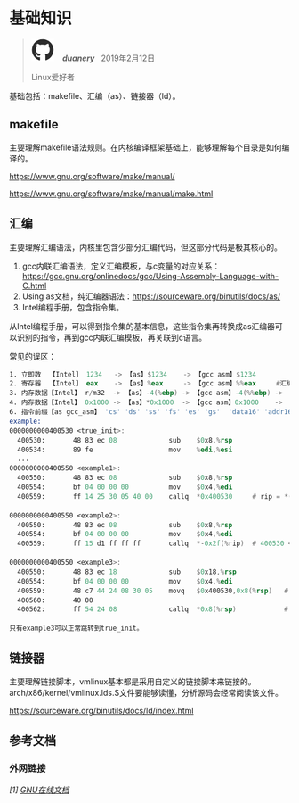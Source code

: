 # 基础知识

> [![40](https://github.com/duanery/picture/blob/master/github/github_black_40px.png)](https://duanery.github.io)
> &nbsp;&nbsp;
> ***duanery*** &nbsp;
> 2019年2月12日
> 
> Linux爱好者

基础包括：makefile、汇编（as）、链接器（ld）。

## makefile

主要理解makefile语法规则。在内核编译框架基础上，能够理解每个目录是如何编译的。

https://www.gnu.org/software/make/manual/

https://www.gnu.org/software/make/manual/make.html

## 汇编
主要理解汇编语法，内核里包含少部分汇编代码，但这部分代码是极其核心的。

1. gcc内联汇编语法，定义汇编模板，与c变量的对应关系：https://gcc.gnu.org/onlinedocs/gcc/Using-Assembly-Language-with-C.html
2. Using as文档，纯汇编器语法：https://sourceware.org/binutils/docs/as/
3. Intel编程手册，包含指令集。

从Intel编程手册，可以得到指令集的基本信息，这些指令集再转换成as汇编器可以识别的指令，再到gcc内联汇编模板，再关联到c语言。

常见的误区：
```asm  
1. 立即数  【Intel】 1234   -> 【as】$1234    -> 【gcc asm】$1234
2. 寄存器  【Intel】 eax    -> 【as】%eax     -> 【gcc asm】%%eax     #汇编模板内%%来转义为一个%
3. 内存数据【Intel】 r/m32  -> 【as】-4(%ebp) -> 【gcc asm】-4(%%ebp) -> 【c】局部变量
4. 内存数据【Intel】 0x1000 -> 【as】*0x1000  -> 【gcc asm】0x1000    -> 【c】*(char *)0x1000   #0x1000在汇编内不是立即数，而是内存地址0x1000位置的数据
6. 指令前缀【as gcc_asm】 'cs' 'ds' 'ss' 'fs' 'es' 'gs'  'data16' 'addr16' 'data32' 'addr32' 'lock' 'rep' 'repe' 'repne' 'rex_64_x_y_z'
example:
0000000000400530 <true_init>:
  400530:       48 83 ec 08             sub    $0x8,%rsp
  400534:       89 fe                   mov    %edi,%esi
  ...
0000000000400550 <example1>:
  400550:       48 83 ec 08             sub    $0x8,%rsp
  400554:       bf 04 00 00 00          mov    $0x4,%edi
  400559:       ff 14 25 30 05 40 00    callq  *0x400530     # rip = *(u64*)0x400530

0000000000400550 <example2>:
  400550:       48 83 ec 08             sub    $0x8,%rsp
  400554:       bf 04 00 00 00          mov    $0x4,%edi
  400559:       ff 15 d1 ff ff ff       callq  *-0x2f(%rip)  # 400530 <true_init>  #rip = *(u64*)(rip-0x2f)  #40055f-0x2f = 400530

0000000000400550 <example3>:
  400550:       48 83 ec 18             sub    $0x18,%rsp
  400554:       bf 04 00 00 00          mov    $0x4,%edi
  400559:       48 c7 44 24 08 30 05    movq   $0x400530,0x8(%rsp)   # *(u64*)(rsp+0x8) = 0x400530
  400560:       40 00 
  400562:       ff 54 24 08             callq  *0x8(%rsp)            # rip = *(u64*)(rsp+0x8)

只有example3可以正常跳转到true_init。
```

## 链接器
主要理解链接脚本，vmlinux基本都是采用自定义的链接脚本来链接的。arch/x86/kernel/vmlinux.lds.S文件要能够读懂，分析源码会经常阅读该文件。

https://sourceware.org/binutils/docs/ld/index.html

## 参考文档

### 外网链接
*\[1\] [GNU在线文档][1]*

[1]: https://www.gnu.org/manual/manual.html "GNU"
